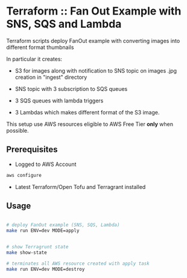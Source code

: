 # Terraform :: Fan Out Example with SNS, SQS and Lambda

Terraform scripts deploy FanOut example with converting images into different format thumbnails

In particular it creates:

- S3 for images along with notification to SNS topic on images .jpg creation in "ingest" directory

- SNS topic with 3 subscription to SQS queues

- 3 SQS queues with lambda triggers

- 3 Lambdas which makes different format of the S3 image.

This setup use AWS resources eligible to AWS Free Tier __only__ when possible.

## Prerequisites

- Logged to AWS Account

```bash
aws configure
```

- Latest Terraform/Open Tofu and Terragrant installed

## Usage

```bash

# deploy FanOut example (SNS, SQS, Lambda)
make run ENV=dev MODE=apply


# show Terragrunt state
make show-state

# terminates all AWS resource created with apply task
make run ENV=dev MODE=destroy
```
